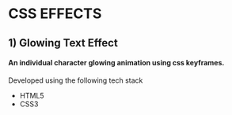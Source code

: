 # CSS EFFECTS

## 1) Glowing Text Effect   

#### An individual character glowing animation using css keyframes.
Developed using the following tech stack
- HTML5
- CSS3